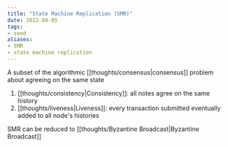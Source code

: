 ```yaml
---
title: "State Machine Replication (SMR)"
date: 2022-08-05
tags:
- seed
aliases:
- SMR
- state machine replication
---
```


A subset of the algorithmic [[thoughts/consensus|consensus]] problem about agreeing on the same state

1. [[thoughts/consistency|Consistency]]: all notes agree on the same history
2. [[thoughts/liveness|Liveness]]: every transaction submitted eventually added to all node's histories

SMR can be reduced to [[thoughts/Byzantine Broadcast|Byzantine Broadcast]]